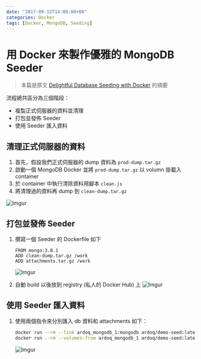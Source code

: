 ```yaml
---
date: "2017-09-13T14:08:00+08"
categories: Docker
tags: [Docker, MongoDB, Seeding]
---
```

# 用 Docker 來製作優雅的 MongoDB Seeder

> 本篇是原文 [Delightful Database Seeding with Docker](https://ardoq.com/delightful-database-seeding-with-docker/) 的摘要

流程總共區分為三個階段：

* 複製正式伺服器的資料並清理
* 打包並發佈 Seeder
* 使用 Seeder 匯入資料

## 清理正式伺服器的資料

1. 首先，假設我們正式伺服器的 dump 資料為 `prod-dump.tar.gz`
2. 啟動一個 MongoDB Docker 並將 `prod-dump.tar.gz` 以 volumn 掛載入 container
3. 於 container 中執行清除資料用腳本 `clean.js`
4. 將清理過的資料再 dump 到 `clean-dump.tar.gz`

![Imgur](https://i.imgur.com/0SAmBE9.png)

## 打包並發佈 Seeder

1. 撰寫一個 Seeder 的 Dockerfile 如下

    ```docker
    FROM mongo:3.0.1
    ADD clean-dump.tar.gz /work
    ADD attachments.tar.gz /work
    ```

    ![Imgur](https://i.imgur.com/3hZiQ6g.png)
2. 自動 build 以後放到 registry (私人的 Docker Hub) 上
    ![Imgur](https://i.imgur.com/m6509Me.png)

## 使用 Seeder 匯入資料

1. 使用兩個指令來分別匯入 db 資料和 attachments 如下：

    ```bash
    docker run --rm --link ardoq_mongodb_1:mongodb ardoq/demo-seed:latest mongorestore -h mongodb /work/demo_seed
    docker run --rm --volumes-from ardoq_mongodb_1 ardoq/demo-seed:latest cp -r /work/attachments /data
    ```

    ![Imgur](https://i.imgur.com/oZjJklp.png)
